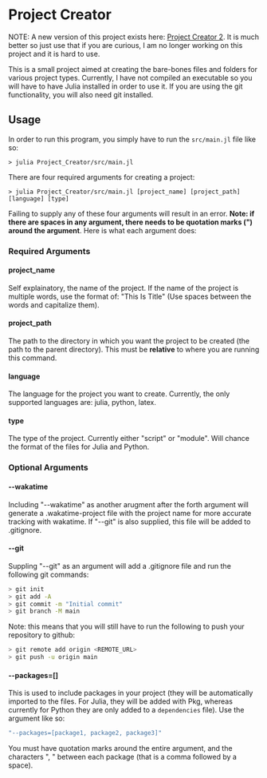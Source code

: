 # Project Creator

NOTE: A new version of this project exists here: [Project Creator 2](https://github.com/TheSharkhead2/Project_Creator_2/tree/main). It is much better so just use that if you are curious, I am no longer working on this project and it is hard to use. 


This is a small project aimed at creating the bare-bones files and folders for various project types. Currently, I have not compiled an executable so you will have to have Julia installed in order to use it. If you are using the git functionality, you will also need git installed.

## Usage

In order to run this program, you simply have to run the ```src/main.jl``` file like so: 

```> julia Project_Creator/src/main.jl```

There are four required arguments for creating a project: 

```> julia Project_Creator/src/main.jl [project_name] [project_path] [language] [type]```

Failing to supply any of these four arguments will result in an error. **Note: if there are spaces in any argument, there needs to be quotation marks (") around the argument**. Here is what each argument does: 

### Required Arguments

#### project_name 

Self explainatory, the name of the project. If the name of the project is multiple words, use the format of: "This Is Title" (Use spaces between the words and capitalize them). 

#### project_path 

The path to the directory in which you want the project to be created (the path to the parent directory). This must be **relative** to where you are running this command. 

#### language

The language for the project you want to create. Currently, the only supported languages are: julia, python, latex. 

#### type

The type of the project. Currently either "script" or "module". Will chance the format of the files for Julia and Python. 

### Optional Arguments 

#### --wakatime

Including "--wakatime" as another arugment after the forth argument will generate a .wakatime-project file with the project name for more accurate tracking with wakatime. If "--git" is also supplied, this file will be added to .gitignore.

#### --git 

Suppling "--git" as an argument will add a .gitignore file and run the following git commands: 
```bash 
> git init 
> git add -A
> git commit -m "Initial commit" 
> git branch -M main
```
Note: this means that you will still have to run the following to push your repository to github: 
```bash
> git remote add origin <REMOTE_URL>
> git push -u origin main
```

#### --packages=[]

This is used to include packages in your project (they will be automatically imported to the files. For Julia, they will be added with Pkg, whereas currently for Python they are only added to a ```dependencies``` file). Use the argument like so: 
```bash
"--packages=[package1, package2, package3]"
```
You must have quotation marks around the entire argument, and the characters ", " between each package (that is a comma followed by a space). 
